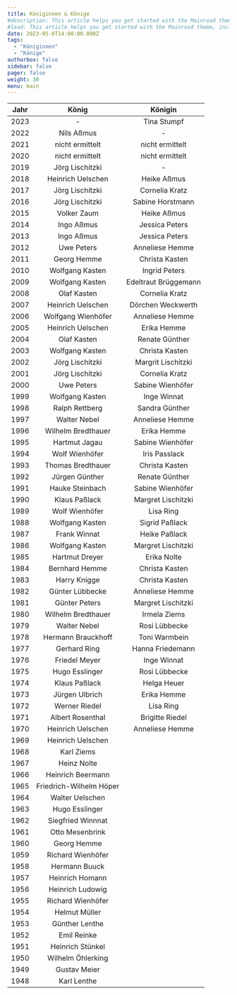 ```yaml
---
title: Königinnen & Könige
#description: This article helps you get started with the Mainroad theme, including installation and minimal configuration.
#lead: This article helps you get started with the Mainroad theme, including installation and minimal configuration.
date: 2023-05-6T14:00:00.000Z
tags:
  - "Königinnen"
  - "Könige"
authorbox: false
sidebar: false
pager: false
weight: 30
menu: main
---
```


| Jahr | König | Königin |
| :--: | :-----: | :-------: |
|2023 | - |Tina Stumpf|
|2022 |Nils Aßmus | -|
|2021 |nicht ermittelt |nicht ermittelt|
|2020 |nicht ermittelt |nicht ermittelt|
|2019 |Jörg Lischitzki | -|
|2018 |Heinrich Uelschen |Heike Aßmus|
|2017 |Jörg Lischitzki |Cornelia Kratz|
|2016 |Jörg Lischitzki |Sabine Horstmann|
|2015 |Volker Zaum |Heike Aßmus|
|2014 |Ingo Aßmus |Jessica Peters|
|2013 |Ingo Aßmus |Jessica Peters|
|2012 |Uwe Peters |Anneliese Hemme |
|2011 |Georg Hemme |Christa Kasten|
|2010 |Wolfgang Kasten |Ingrid Peters|
|2009 |Wolfgang Kasten |Edeltraut Brüggemann|
|2008 |Olaf Kasten |Cornelia Kratz|
|2007 |Heinrich Uelschen |Dörchen Weckwerth|
|2006 |Wolfgang Wienhöfer |Anneliese Hemme|
|2005 |Heinrich Uelschen |Erika Hemme|
|2004 |Olaf Kasten |Renate Günther|
|2003 |Wolfgang Kasten |Christa Kasten|
|2002 |Jörg Lischitzki |Margrit Lischitzki|
|2001 |Jörg Lischitzki |Cornelia Kratz|
|2000 |Uwe Peters |Sabine Wienhöfer|
|1999 |Wolfgang Kasten |Inge Winnat|
|1998 |Ralph Rettberg |Sandra Günther|
|1997 |Walter Nebel |Anneliese Hemme|
|1996 |Wilhelm Bredthauer |Erika Hemme|
|1995 |Hartmut Jagau |Sabine Wienhöfer|
|1994 |Wolf Wienhöfer |Iris Passlack|
|1993 |Thomas Bredthauer |Christa Kasten|
|1992 |Jürgen Günther |Renate Günther|
|1991 |Hauke Steinbach |Sabine Wienhöfer|
|1990 |Klaus Paßlack |Margret Lischitzki|
|1989 |Wolf Wienhöfer |Lisa Ring|
|1988 |Wolfgang Kasten |Sigrid Paßlack|
|1987 |Frank Winnat |Heike Paßlack|
|1986 |Wolfgang Kasten |Margret Lischitzki|
|1985 |Hartmut Dreyer |Erika Nolte|
|1984 |Bernhard Hemme |Christa Kasten|
|1983 |Harry Knigge |Christa Kasten|
|1982 |Günter Lübbecke |Anneliese Hemme|
|1981 |Günter Peters |Margret Lischitzki|
|1980 |Wilhelm Bredthauer |Irmela Ziems|
|1979 |Walter Nebel |Rosi Lübbecke|
|1978 |Hermann Brauckhoff |Toni Warmbein|
|1977 |Gerhard Ring |Hanna Friedemann|
|1976 |Friedel Meyer |Inge Winnat|
|1975 |Hugo Esslinger |Rosi Lübbecke|
|1974 |Klaus Paßlack |Helga Heuer|
|1973 |Jürgen Ulbrich |Erika Hemme|
|1972 |Werner Riedel |Lisa Ring|
|1971 |Albert Rosenthal |Brigitte Riedel|
|1970 |Heinrich Uelschen |Anneliese Hemme|
|1969 |Heinrich Uelschen ||
|1968 |Karl Ziems ||
|1967 |Heinz Nolte ||
|1966 |Heinrich Beermann ||
|1965 |Friedrich-Wilhelm Höper ||
|1964 |Walter Uelschen ||
|1963 |Hugo Esslinger ||
|1962 |Siegfried Winnnat ||
|1961 |Otto Mesenbrink ||
|1960 |Georg Hemme ||
|1959 |Richard Wienhöfer ||
|1958 |Hermann Buuck ||
|1957 |Heinrich Homann ||
|1956 |Heinrich Ludowig ||
|1955 |Richard Wienhöfer ||
|1954 |Helmut Müller ||
|1953 |Günther Lenthe ||
|1952 |Emil Reinke ||
|1951 |Heinrich Stünkel ||
|1950 |Wilhelm Öhlerking ||
|1949 |Gustav Meier ||
|1948 |Karl Lenthe
